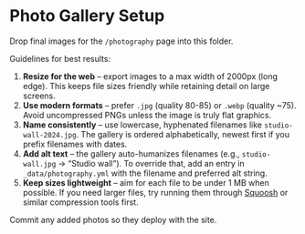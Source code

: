 # Photo Gallery Setup

Drop final images for the `/photography` page into this folder.

Guidelines for best results:

1. **Resize for the web** – export images to a max width of 2000px (long edge). This keeps file sizes friendly while retaining detail on large screens.
2. **Use modern formats** – prefer `.jpg` (quality 80-85) or `.webp` (quality ~75). Avoid uncompressed PNGs unless the image is truly flat graphics.
3. **Name consistently** – use lowercase, hyphenated filenames like `studio-wall-2024.jpg`. The gallery is ordered alphabetically, newest first if you prefix filenames with dates.
4. **Add alt text** – the gallery auto-humanizes filenames (e.g., `studio-wall.jpg` → “Studio wall”). To override that, add an entry in `_data/photography.yml` with the filename and preferred alt string.
5. **Keep sizes lightweight** – aim for each file to be under 1&nbsp;MB when possible. If you need larger files, try running them through [Squoosh](https://squoosh.app/) or similar compression tools first.

Commit any added photos so they deploy with the site.
